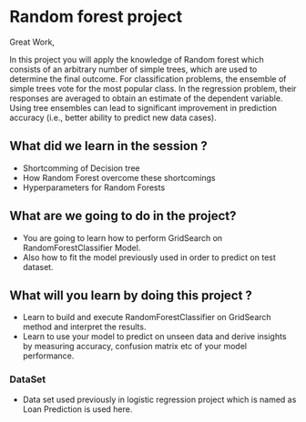 # Random forest project
Great Work,

In this project you will apply the knowledge of Random forest which consists of an arbitrary number of simple trees, which are used to   determine the final outcome. For classification problems, the ensemble of simple trees vote for the most popular class. In the regression problem, their responses are averaged to obtain an estimate of the dependent variable. Using tree ensembles can lead to significant improvement in prediction accuracy (i.e., better ability to predict new data cases).

## What did we learn in the session ?
- Shortcomming of Decision tree
- How Random Forest overcome these shortcomings
- Hyperparameters for Random Forests

## What are we going to do in the project?
- You are going to learn how to perform GridSearch on RandomForestClassifier Model.
- Also how to fit the model previously used in order to predict on test dataset.

## What will you learn by doing this project ?
- Learn to build and execute RandomForestClassifier on GridSearch method and interpret the results.
- Learn to use your model to predict on unseen data and derive insights by measuring accuracy, confusion matrix etc of your model
performance.

### DataSet
- Data set used previously in logistic regression project which is named as Loan Prediction is used here.

